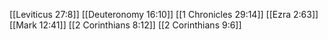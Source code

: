 [[Leviticus 27:8]]
[[Deuteronomy 16:10]]
[[1 Chronicles 29:14]]
[[Ezra 2:63]]
[[Mark 12:41]]
[[2 Corinthians 8:12]]
[[2 Corinthians 9:6]]
